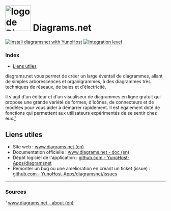 # <img src="/images/diagramsnet_logo.jpg" width="80px" alt="logo de Diagrams.net"> Diagrams.net

[![Install diagramsnet with YunoHost](https://install-app.yunohost.org/install-with-yunohost.svg)](https://install-app.yunohost.org/?app=diagramsnet) [![Integration level](https://dash.yunohost.org/integration/diagramsnet.svg)](https://dash.yunohost.org/appci/app/diagramsnet)

### Index

- [Liens utiles](#liens-utiles)

diagrams.net vous permet de créer un large éventail de diagrammes, allant de simples arborescences et organigrammes, à des diagrammes très techniques de réseaux, de baies et d'électricité.

Il s'agit d'un éditeur et d'un visualiseur de diagrammes en ligne gratuit qui propose une grande variété de formes, d'icônes, de connecteurs et de modèles pour vous aider à démarrer rapidement. Il est également doté de fonctions qui permettent aux utilisateurs expérimentés de se sentir chez eux.[¹](#sources)

## Liens utiles

 + Site web : [www.diagrams.net (en)](https://www.diagrams.net/index.html)
 + Documentation officielle : [www.diagrams.net - doc (en)](https://www.diagrams.net/doc/)
 + Dépôt logiciel de l'application : [github.com - YunoHost-Apps/diagramsnet](https://github.com/YunoHost-Apps/diagramsnet_ynh)
 + Remonter un bug ou une amélioration en créant un ticket (issue) : [github.com - YunoHost-Apps/diagramsnet/issues](https://github.com/YunoHost-Apps/diagramsnet_ynh/issues)

 ------

### Sources

 ¹ [www.diagrams.net - about (en)](https://www.diagrams.net/about.html)
